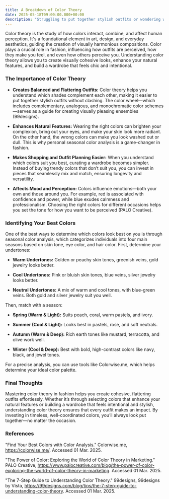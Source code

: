 ```yaml
---
title: A Breakdown of Color Theory
date: 2025-05-18T09:00:00.000+00:00
description: "Struggling to put together stylish outfits or wondering why some colors make you glow while others fall flat? This blog explores how understanding color theory can transform your approach to fashion—from creating flattering outfits to building a wardrobe that truly works for you. Discover how color influences mood, enhances your natural features, and simplifies shopping through tools like seasonal color analysis. Whether you're a style enthusiast or just want to look effortlessly put together, this post will show you how mastering color theory can make every outfit a confident statement. Ready to unlock your most polished self? Click the title to learn more!"
---
```

Color theory is the study of how colors interact, combine, and affect human perception. It's a foundational element in art, design, and everyday aesthetics, guiding the creation of visually harmonious compositions. Color plays a crucial role in fashion, influencing how outfits are perceived, how they make you feel, and even how others perceive you. Understanding color theory allows you to create visually cohesive looks, enhance your natural features, and build a wardrobe that feels chic and intentional.

### **The Importance of Color Theory**

- **Creates Balanced and Flattering Outfits:** Color theory helps you understand which shades complement each other, making it easier to put together stylish outfits without clashing. The color wheel—which includes complementary, analogous, and monochromatic color schemes—serves as a guide for creating visually pleasing ensembles (99designs).

- **Enhances Natural Features:** Wearing the right colors can brighten your complexion, bring out your eyes, and make your skin look more radiant. On the other hand, the wrong colors can make you look washed out or dull. This is why personal seasonal color analysis is a game-changer in fashion.

- **Makes Shopping and Outfit Planning Easier:** When you understand which colors suit you best, curating a wardrobe becomes simpler. Instead of buying trendy colors that don’t suit you, you can invest in pieces that seamlessly mix and match, ensuring longevity and versatility.

- **Affects Mood and Perception:** Colors influence emotions—both your own and those around you. For example, red is associated with confidence and power, while blue exudes calmness and professionalism. Choosing the right colors for different occasions helps you set the tone for how you want to be perceived (PALO Creative).

### **Identifying Your Best Colors**
One of the best ways to determine which colors look best on you is through seasonal color analysis, which categorizes individuals into four main seasons based on skin tone, eye color, and hair color.
First, determine your undertones:

- **Warm Undertones:** Golden or peachy skin tones, greenish veins, gold jewelry looks better.

- **Cool Undertones:** Pink or bluish skin tones, blue veins, silver jewelry looks better.

- **Neutral Undertones:** A mix of warm and cool tones, with blue-green veins. Both gold and silver jewelry suit you well.

Then, match with a season:

- **Spring (Warm & Light):** Suits peach, coral, warm pastels, and ivory.

- **Summer (Cool & Light):** Looks best in pastels, rose, and soft neutrals.

- **Autumn (Warm & Deep):** Rich earth tones like mustard, terracotta, and olive work well.

- **Winter (Cool & Deep):** Best with bold, high-contrast colors like navy, black, and jewel tones.

For a precise analysis, you can use tools like Colorwise.me, which helps determine your ideal color palette.

### **Final Thoughts**
Mastering color theory in fashion helps you create cohesive, flattering outfits effortlessly. Whether it’s through selecting colors that enhance your natural features or building a wardrobe that feels intentional and stylish, understanding color theory ensures that every outfit makes an impact. By investing in timeless, well-coordinated colors, you’ll always look put together—no matter the occasion.

### **References**
"Find Your Best Colors with Color Analysis." Colorwise.me, https://colorwise.me/. Accessed 01 Mar. 2025.

"The Power of Color: Exploring the World of Color Theory in Marketing." PALO Creative, https://www.palocreative.com/blog/the-power-of-color-exploring-the-world-of-color-theory-in-marketing. Accessed 01 Mar. 2025.

"The 7-Step Guide to Understanding Color Theory." 99designs, 99designs by Vista, https://99designs.com/blog/tips/the-7-step-guide-to-understanding-color-theory. Accessed 01 Mar. 2025.